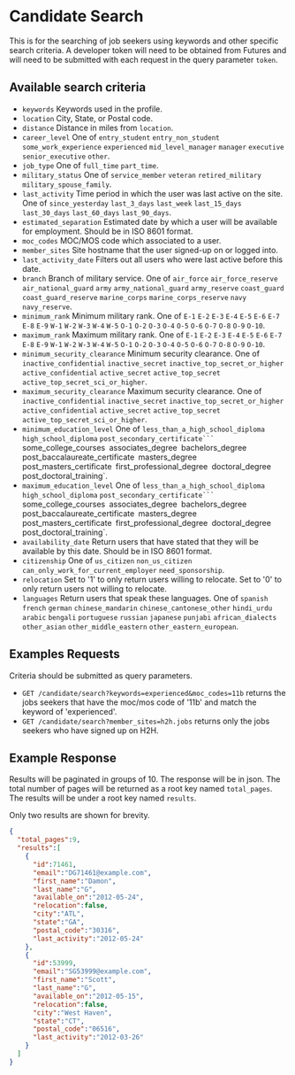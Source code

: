 Candidate Search
================

This is for the searching of job seekers using keywords and other specific search criteria. A developer token will need to be obtained from Futures and will need to be submitted with each request in the query parameter `token`.


Available search criteria
-------------------------

* `keywords` Keywords used in the profile.
* `location` City, State, or Postal code.
* `distance` Distance in miles from `location`.
* `career_level` One of `entry_student` `entry_non_student` `some_work_experience` `experienced` `mid_level_manager` `manager` `executive` `senior_executive` `other`.
* `job_type` One of `full_time` `part_time`.
* `military_status` One of `service_member` `veteran` `retired_military` `military_spouse_family`.
* `last_activity` Time period in which the user was last active on the site. One of `since_yesterday` `last_3_days` `last_week` `last_15_days` `last_30_days` `last_60_days` `last_90_days`.
* `estimated_separation` Estimated date by which a user will be available for employment. Should be in ISO 8601 format.
* `moc_codes` MOC/MOS code which associated to a user.
* `member_sites` Site hostname that the user signed-up on or logged into.
* `last_activity_date` Filters out all users who were last active before this date.
* `branch` Branch of military service. One of `air_force` `air_force_reserve` `air_national_guard` `army` `army_national_guard` `army_reserve` `coast_guard` `coast_guard_reserve` `marine_corps` `marine_corps_reserve` `navy` `navy_reserve`.
* `minimum_rank` Minimum military rank. One of `E-1` `E-2` `E-3` `E-4` `E-5` `E-6` `E-7` `E-8` `E-9` `W-1` `W-2` `W-3` `W-4` `W-5` `O-1` `O-2` `O-3` `O-4` `O-5` `O-6` `O-7` `O-8` `O-9` `O-10`.
* `maximum_rank` Maximum military rank. One of `E-1` `E-2` `E-3` `E-4` `E-5` `E-6` `E-7` `E-8` `E-9` `W-1` `W-2` `W-3` `W-4` `W-5` `O-1` `O-2` `O-3` `O-4` `O-5` `O-6` `O-7` `O-8` `O-9` `O-10`.
* `minimum_security_clearance` Minimum security clearance. One of `inactive_confidential` `inactive_secret` `inactive_top_secret_or_higher` `active_confidential` `active_secret` `active_top_secret` `active_top_secret_sci_or_higher`.
* `maximum_security_clearance` Maximum security clearance. One of `inactive_confidential` `inactive_secret` `inactive_top_secret_or_higher` `active_confidential` `active_secret` `active_top_secret` `active_top_secret_sci_or_higher`.
* `minimum_education_level` One of `less_than_a_high_school_diploma` `high_school_diploma` `post_secondary_certificate``` `some_college_courses` `associates_degree` `bachelors_degree` `post_baccalaureate_certificate` `masters_degree` `post_masters_certificate` `first_professional_degree` `doctoral_degree` `post_doctoral_training`.
* `maximum_education_level` One of `less_than_a_high_school_diploma` `high_school_diploma` `post_secondary_certificate``` `some_college_courses` `associates_degree` `bachelors_degree` `post_baccalaureate_certificate` `masters_degree` `post_masters_certificate` `first_professional_degree` `doctoral_degree` `post_doctoral_training`.
* `availability_date` Return users that have stated that they will be available by this date. Should be in ISO 8601 format.
* `citizenship` One of `us_citizen` `non_us_citizen` `can_only_work_for_current_employer` `need_sponsorship`.
* `relocation` Set to '1' to only return users willing to relocate. Set to '0' to only return users not willing to relocate.
* `languages` Return users that speak these languages. One of `spanish` `french` `german` `chinese_mandarin` `chinese_cantonese_other` `hindi_urdu` `arabic` `bengali` `portuguese` `russian` `japanese` `punjabi` `african_dialects` `other_asian` `other_middle_eastern` `other_eastern_european`.

Examples Requests
-----------------

Criteria should be submitted as query parameters.

* `GET /candidate/search?keywords=experienced&moc_codes=11b` returns the jobs seekers that have the moc/mos code of '11b' and match the keyword of 'experienced'.
* `GET /candidate/search?member_sites=h2h.jobs` returns only the jobs seekers who have signed up on H2H.

Example Response
----------------

Results will be paginated in groups of 10. The response will be in json. The total number of pages will be returned as a root key named `total_pages`. The results will be under a root key named `results`.

Only two results are shown for brevity.

```json
{
  "total_pages":9,
  "results":[
    {
      "id":71461,
      "email":"DG71461@example.com",
      "first_name":"Damon",
      "last_name":"G",
      "available_on":"2012-05-24",
      "relocation":false,
      "city":"ATL",
      "state":"GA",
      "postal_code":"30316",
      "last_activity":"2012-05-24"
    },
    {
      "id":53999,
      "email":"SG53999@example.com",
      "first_name":"Scott",
      "last_name":"G",
      "available_on":"2012-05-15",
      "relocation":false,
      "city":"West Haven",
      "state":"CT",
      "postal_code":"06516",
      "last_activity":"2012-03-26"
    }
  ]
}
```
